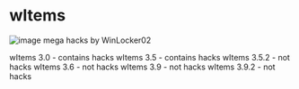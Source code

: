 # wItems 
![image](https://user-images.githubusercontent.com/48631163/138673326-bf6db45a-6b4c-4672-91de-49a439c71c97.png)
mega hacks by WinLocker02

wItems 3.0 - contains hacks
wItems 3.5 - contains hacks
wItems 3.5.2 - not hacks
wItems 3.6 - not hacks
wItems 3.9 - not hacks
wItems 3.9.2 - not hacks
